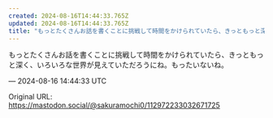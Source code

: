 ```yaml
---
created: 2024-08-16T14:44:33.765Z
updated: 2024-08-16T14:44:33.765Z
title: "もっとたくさんお話を書くことに挑戦して時間をかけられていたら、きっともっと深く、[...]"
---
```


<p>もっとたくさんお話を書くことに挑戦して時間をかけられていたら、きっともっと深く、いろいろな世界が見えていただろうにね。もったいないね。</p>

&mdash; 2024-08-16 14:44:33 UTC

Original URL: https://mastodon.social/@sakuramochi0/112972233032671725
